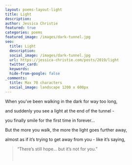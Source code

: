 ```yaml
---
layout: poems-layout-light
title: Light
description:
author: Jessica Christie
featured: true
categories: poems
featured_image: /images/dark-tunnel.jpg
seo:
  title: Light
  description:
  social_image: /images/dark-tunnel.jpg
  url: https://jessica-christie.com/posts/2019/light
  twitter_card:
  keywords:
  hide-from-google: false
_comments:
  title: Max 70 characters
  social_image: landscape 1200 x 600px
---
```

When you’ve been walking in the dark for way too long,

and suddenly you see a light at the end of the tunnel -

you finally smile for the first time in forever…

But the more you walk, the more the light goes further away,

almost as if it’s trying to get away from you - like it’s saying,

> “There’s still hope… but it’s not for you.”
>
>
> &nbsp;
